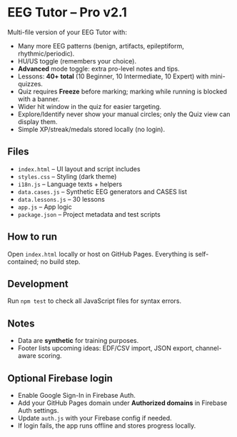 # EEG Tutor – Pro v2.1

Multi-file version of your EEG Tutor with:
- Many more EEG patterns (benign, artifacts, epileptiform, rhythmic/periodic).
- HU/US toggle (remembers your choice).
- **Advanced** mode toggle: extra pro-level notes and tips.
- Lessons: **40+ total** (10 Beginner, 10 Intermediate, 10 Expert) with mini-quizzes.
- Quiz requires **Freeze** before marking; marking while running is blocked with a banner.
- Wider hit window in the quiz for easier targeting.
- Explore/Identify never show your manual circles; only the Quiz view can display them.
- Simple XP/streak/medals stored locally (no login).

## Files
- `index.html` – UI layout and script includes
- `styles.css` – Styling (dark theme)
- `i18n.js` – Language texts + helpers
- `data.cases.js` – Synthetic EEG generators and CASES list
- `data.lessons.js` – 30 lessons
- `app.js` – App logic
- `package.json` – Project metadata and test scripts

## How to run
Open `index.html` locally or host on GitHub Pages. Everything is self-contained; no build step.

## Development
Run `npm test` to check all JavaScript files for syntax errors.

## Notes
- Data are **synthetic** for training purposes.
- Footer lists upcoming ideas: EDF/CSV import, JSON export, channel-aware scoring.


## Optional Firebase login
- Enable Google Sign-In in Firebase Auth.
- Add your GitHub Pages domain under **Authorized domains** in Firebase Auth settings.
- Update `auth.js` with your Firebase config if needed.
- If login fails, the app runs offline and stores progress locally.

